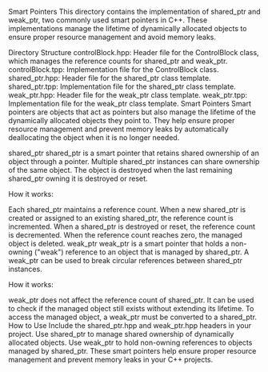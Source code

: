 Smart Pointers
This directory contains the implementation of shared_ptr and weak_ptr, two commonly used smart pointers in C++. These implementations manage the lifetime of dynamically allocated objects to ensure proper resource management and avoid memory leaks.

Directory Structure
controlBlock.hpp: Header file for the ControlBlock class, which manages the reference counts for shared_ptr and weak_ptr.
controlBlock.tpp: Implementation file for the ControlBlock class.
shared_ptr.hpp: Header file for the shared_ptr class template.
shared_ptr.tpp: Implementation file for the shared_ptr class template.
weak_ptr.hpp: Header file for the weak_ptr class template.
weak_ptr.tpp: Implementation file for the weak_ptr class template.
Smart Pointers
Smart pointers are objects that act as pointers but also manage the lifetime of the dynamically allocated objects they point to. They help ensure proper resource management and prevent memory leaks by automatically deallocating the object when it is no longer needed.

shared_ptr
shared_ptr is a smart pointer that retains shared ownership of an object through a pointer. Multiple shared_ptr instances can share ownership of the same object. The object is destroyed when the last remaining shared_ptr owning it is destroyed or reset.

How it works:

Each shared_ptr maintains a reference count.
When a new shared_ptr is created or assigned to an existing shared_ptr, the reference count is incremented.
When a shared_ptr is destroyed or reset, the reference count is decremented.
When the reference count reaches zero, the managed object is deleted.
weak_ptr
weak_ptr is a smart pointer that holds a non-owning ("weak") reference to an object that is managed by shared_ptr. A weak_ptr can be used to break circular references between shared_ptr instances.

How it works:

weak_ptr does not affect the reference count of shared_ptr.
It can be used to check if the managed object still exists without extending its lifetime.
To access the managed object, a weak_ptr must be converted to a shared_ptr.
How to Use
Include the shared_ptr.hpp and weak_ptr.hpp headers in your project.
Use shared_ptr to manage shared ownership of dynamically allocated objects.
Use weak_ptr to hold non-owning references to objects managed by shared_ptr.
These smart pointers help ensure proper resource management and prevent memory leaks in your C++ projects.